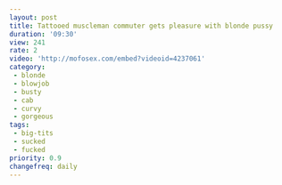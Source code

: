 ```yaml
---
layout: post
title: Tattooed muscleman commuter gets pleasure with blonde pussy
duration: '09:30'
view: 241
rate: 2
video: 'http://mofosex.com/embed?videoid=4237061'
category:
 - blonde
 - blowjob
 - busty
 - cab
 - curvy
 - gorgeous
tags: 
 - big-tits
 - sucked
 - fucked
priority: 0.9
changefreq: daily
---
```

